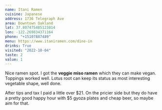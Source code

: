 ```yaml
---
name: Itani Ramen
cuisine: Japanese
address: 1736 Telegraph Ave
area: Downtown Oakland
lat: 37.807475485123014
lon: -122.269834371164
phone: "+15107887489"
menu: https://www.itaniramen.com/dine-in
drinks: True
visited: "2022-10-04"
taste: 2
value: 1
---
```


Nice ramen spot. I got the **veggie miso ramen** which they can make vegan. Toppings worked well. Lotus root can keep its status as most interesting vegetable shape, well done.

After tips and tax I paid a little over $21. On the pricier side but they do have a pretty good happy hour with $5 gyoza plates and cheap beer, so maybe aim for that.
